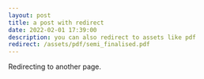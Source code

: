 ```yaml
---
layout: post
title: a post with redirect
date: 2022-02-01 17:39:00
description: you can also redirect to assets like pdf
redirect: /assets/pdf/semi_finalised.pdf
---
```


Redirecting to another page.
